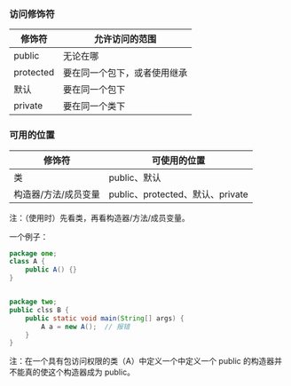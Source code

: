 ### 访问修饰符
| 修饰符 | 允许访问的范围 |
| --- | ---|
| public | 无论在哪 |
| protected | 要在同一个包下，或者使用继承 |
| 默认 | 要在同一个包下 |
| private | 要在同一个类下 |

### 可用的位置
| 修饰符 | 可使用的位置 |
| --- | ---|
| 类 | public、默认 |
| 构造器/方法/成员变量 | public、protected、默认、private |
注：（使用时）先看类，再看构造器/方法/成员变量。


一个例子：
```java
package one;
class A {
	public A() {}
}


package two;
public clss B {
	public static void main(String[] args) {
		A a = new A();  // 报错
	} 
}
```
注：在一个具有包访问权限的类（A）中定义一个中定义一个 public 的构造器并不能真的使这个构造器成为 public。